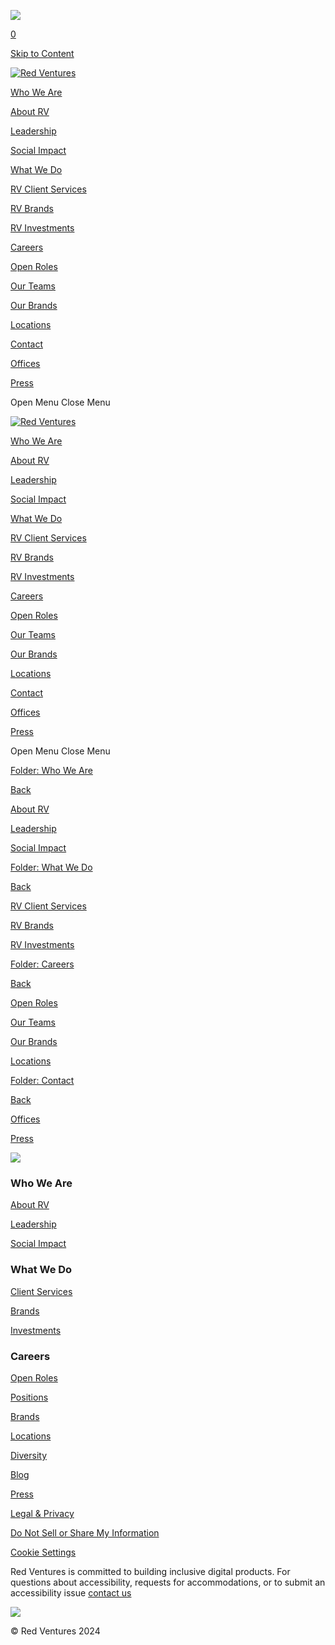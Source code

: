 ![](https://sb.scorecardresearch.com/p?c1=2&c2=31824268&cv=3.6&cj=1)        

[0](https://redventures.com/cart)

[Skip to Content](#page)

[![Red Ventures](//images.squarespace-cdn.com/content/v1/654919a35e853e44ee872dcf/469a2288-38ed-4a89-af24-650c80f151ee/RV-Primary-Glyph-reg.png?format=1500w)](https://redventures.com/)

[Who We Are](https://redventures.com/aabfa599-02e7-4d61-80d4-1d7ee7b6364a)

[About RV](https://redventures.com/about/who-we-are)

[Leadership](https://redventures.com/about/leadership)

[Social Impact](https://redventures.com/about/social-impact)

[What We Do](https://redventures.com/what-we-do)

[RV Client Services](https://redventures.com/portfolio/client-services)

[RV Brands](https://redventures.com/portfolio/brands)

[RV Investments](https://redventures.com/portfolio/rv-investments)

[Careers](https://redventures.com/careers)

[Open Roles](https://redventures.com/careers/overview)

[Our Teams](https://redventures.com/careers/positions)

[Our Brands](https://redventures.com/careers/brands)

[Locations](https://redventures.com/careers/locations)

[Contact](https://redventures.com/contact-1)

[Offices](https://redventures.com/contact/offices)

[Press](https://redventures.com/contact/press)

Open Menu Close Menu

[![Red Ventures](//images.squarespace-cdn.com/content/v1/654919a35e853e44ee872dcf/469a2288-38ed-4a89-af24-650c80f151ee/RV-Primary-Glyph-reg.png?format=1500w)](https://redventures.com/)

[Who We Are](https://redventures.com/aabfa599-02e7-4d61-80d4-1d7ee7b6364a)

[About RV](https://redventures.com/about/who-we-are)

[Leadership](https://redventures.com/about/leadership)

[Social Impact](https://redventures.com/about/social-impact)

[What We Do](https://redventures.com/what-we-do)

[RV Client Services](https://redventures.com/portfolio/client-services)

[RV Brands](https://redventures.com/portfolio/brands)

[RV Investments](https://redventures.com/portfolio/rv-investments)

[Careers](https://redventures.com/careers)

[Open Roles](https://redventures.com/careers/overview)

[Our Teams](https://redventures.com/careers/positions)

[Our Brands](https://redventures.com/careers/brands)

[Locations](https://redventures.com/careers/locations)

[Contact](https://redventures.com/contact-1)

[Offices](https://redventures.com/contact/offices)

[Press](https://redventures.com/contact/press)

Open Menu Close Menu

[Folder: Who We Are](https://redventures.com/aabfa599-02e7-4d61-80d4-1d7ee7b6364a)

[Back](https://redventures.com/)

[About RV](https://redventures.com/about/who-we-are)

[Leadership](https://redventures.com/about/leadership)

[Social Impact](https://redventures.com/about/social-impact)

[Folder: What We Do](https://redventures.com/what-we-do)

[Back](https://redventures.com/)

[RV Client Services](https://redventures.com/portfolio/client-services)

[RV Brands](https://redventures.com/portfolio/brands)

[RV Investments](https://redventures.com/portfolio/rv-investments)

[Folder: Careers](https://redventures.com/careers)

[Back](https://redventures.com/)

[Open Roles](https://redventures.com/careers/overview)

[Our Teams](https://redventures.com/careers/positions)

[Our Brands](https://redventures.com/careers/brands)

[Locations](https://redventures.com/careers/locations)

[Folder: Contact](https://redventures.com/contact-1)

[Back](https://redventures.com/)

[Offices](https://redventures.com/contact/offices)

[Press](https://redventures.com/contact/press)

![](https://images.squarespace-cdn.com/content/v1/654919a35e853e44ee872dcf/caf361c7-ab20-43ee-99b4-0a31b144a7ce/footer.jpg)

### Who We Are

[About RV](https://redventures.com/about/who-we-are)

[Leadership](https://redventures.com/about/leadership)

[Social Impact](https://redventures.com/about/social-impact)

### What We Do

[Client Services](https://redventures.com/portfolio/client-services)

[Brands](https://redventures.com/portfolio/brands)

[Investments](https://redventures.com/portfolio/rv-investments)

### Careers

[Open Roles](https://redventures.com/careers/overview)

[Positions](https://redventures.com/careers/positions)

[Brands](https://redventures.com/careers/brands)

[Locations](https://redventures.com/careers/locations)

[Diversity](https://redventures.com/diversity)

[Blog](https://redventures.com/blog)

[Press](https://redventures.com/press)

[Legal & Privacy](https://redventures.com/legal)

[Do Not Sell or Share My Information](https://redventures.com/legal/do-not-sell-my-information)

[Cookie Settings](#)

Red Ventures is committed to building inclusive digital products. For questions about accessibility, requests for accommodations, or to submit an accessibility issue [contact us](mailto:press@redventures.com)

[](https://www.facebook.com/redventures/)[](https://www.linkedin.com/company/red-ventures)[](https://www.instagram.com/redventures/)

![](https://images.squarespace-cdn.com/content/v1/654919a35e853e44ee872dcf/a1b01e87-82c1-447c-a2b0-308fc72cd832/RV-Primary-Glyph-reg.png)

© Red Ventures 2024